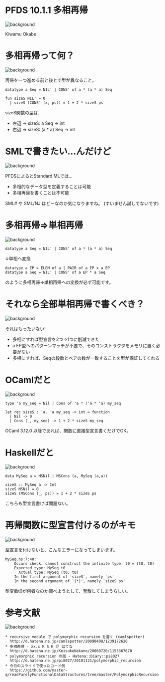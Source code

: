# PFDS 10.1.1 多相再帰
![background](debian.png)

Kiwamu Okabe

# 多相再帰って何？
![background](debian_clear.png)

再帰を一つ進める前と後とで型が異なること。

~~~ {.ocaml}
datatype a Seq = NIL' | CONS' of a * (a * a) Seq

fun sizeS NIL' = 0
  | sizeS (CONS' (x, ps)) = 1 + 2 * sizeS ps
~~~

sizeS関数の型は...

* 左辺 => sizeS: a Seq -> int
* 右辺 => sizeS: (a * a) Seq -> int

# SMLで書きたい...んだけど
![background](debian_clear.png)

PFDSによるとStandard MLでは...

* 多相的なデータ型を定義することは可能
* 多相再帰を書くことは不可能

SML# や SML/NJ はどーなのか気になりますね。
(すいません試してないです)

# 多相再帰=>単相再帰
![background](debian_clear.png)

~~~ {.ocaml}
datatype a Seq = NIL' | CONS' of a * (a * a) Seq
~~~

↓単相へ変換

~~~ {.ocaml}
datatype a EP = ELEM of a | PAIR of a EP x a EP
datatype a Seq = NIL' | CONS' of a EP * a Seq
~~~

のように多相再帰=>単相再帰への変換が必ず可能です。

# それなら全部単相再帰で書くべき？
![background](debian_clear.png)

それはもったいない!

* 多相にすれば型宣言を2つ=>1つに削減できた
* a EP型へのパターンマッチが不要で、そのコンストラクタをメモリに置く必要がない
* 多相にすれば、Seqの段数とペアの数が一致することを型が保証してくれる

# OCamlだと
![background](debian_clear.png)

~~~ {.ocaml}
type 'a my_seq = Nil | Cons of 'a * ('a * 'a) my_seq

let rec sizeS : 'a. 'a my_seq -> int = function
  | Nil -> 0
  | Cons (_, my_seq) -> 1 + 2 * sizeS my_seq
~~~

OCaml 3.12.0 以降であれば、関数に直接型宣言書くだけでOK。

# Haskellだと
![background](debian_clear.png)

~~~ {.haskell}
data MySeq a = MSNil | MSCons (a, MySeq (a,a))

sizeS :: MySeq a -> Int
sizeS MSNil = 0
sizeS (MSCons (_, ps)) = 1 + 2 * sizeS ps
~~~

こちらも型宣言書けば問題ない。

# 再帰関数に型宣言付けるのがキモ
![background](debian_clear.png)

型宣言を付けないと、こんなエラーになってしまいます。

~~~
MySeq.hs:7:40:
    Occurs check: cannot construct the infinite type: t0 = (t0, t0)
    Expected type: MySeq t0
      Actual type: MySeq (t0, t0)
    In the first argument of `sizeS', namely `ps'
    In the second argument of `(*)', namely `sizeS ps'
~~~

型変数t0が何者なのか調べようとして、発散してしまうらしい。

# 参考文献
![background](debian_clear.png)

~~~
* recursive module で polymorphic recursion を書く (camlspotter)
  http://d.hatena.ne.jp/camlspotter/20090408/1239172620
* 多相再帰 - λx.x K S K ＠ はてな
  http://d.hatena.ne.jp/KeisukeNakano/20060720/1153367670
* polymorphic recursion の話 - Hatena::Diary::pi8027
  http://d.hatena.ne.jp/pi8027/20101121/polymorphic_recursion
* 今日のスライドで使ったコード例
  https://github.com/master-q/readPurelyFunctionalDataStructures/tree/master/PolymorphicRecursion
~~~
